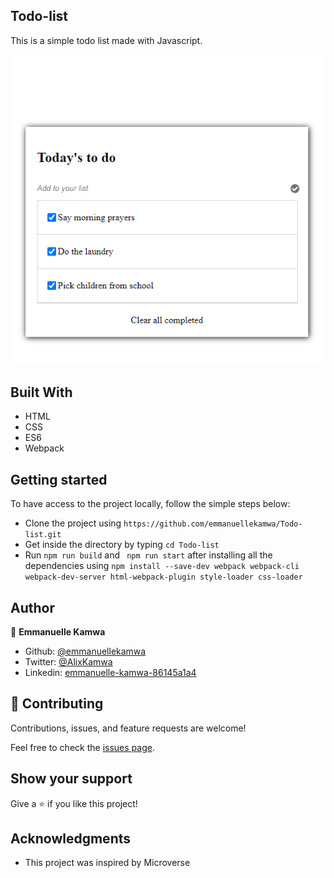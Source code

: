 ## Todo-list

This is a simple todo list made with Javascript.

![screenshot](./todo-list.png)

## Built With

- HTML
- CSS
- ES6
- Webpack

## Getting started 

To have access to the project locally, follow the simple steps below:

- Clone the project using `https://github.com/emmanuellekamwa/Todo-list.git`
- Get inside the directory by typing `cd Todo-list`
-  Run `npm run build` and ` npm run start`  after installing all the dependencies using `npm install --save-dev webpack webpack-cli webpack-dev-server html-webpack-plugin style-loader css-loader `

## Author 

👤 **Emmanuelle Kamwa**

-   Github: [@emmanuellekamwa](https://github.com/emmanuellekamwa)
-   Twitter: [@AlixKamwa](https://twitter.com/AlixKamwa)
-   Linkedin: [emmanuelle-kamwa-86145a1a4](https://www.linkedin.com/in/emmanuelle-kamwa-86145a1a4/)


## 🤝 Contributing

Contributions, issues, and feature requests are welcome!

Feel free to check the [issues page](https://github.com/emmanuellekamwa/Todo-list/issues/).

## Show your support

Give a ⭐️ if you like this project!

## Acknowledgments

- This project was inspired by Microverse
